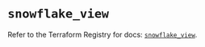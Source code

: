 # `snowflake_view`

Refer to the Terraform Registry for docs: [`snowflake_view`](https://registry.terraform.io/providers/snowflakedb/snowflake/2.4.0/docs/resources/view).
